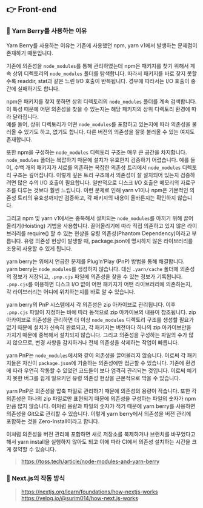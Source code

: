 ## 👉 Front-end

### 🎈 Yarn Berry를 사용하는 이유
Yarn Berry를 사용하는 이유는 기존에 사용했던 npm, yarn v1에서 발생하는 문제점이 존재하기 때문입니다.   

기존에 의존성을 `node_modules`를 통해 관리하였는데 npm은 패키지를 찾기 위해서 계속 상위 디렉토리의 `node_modules` 폴더를 탐색합니다. 따라서 패키지를 바로 찾지 못할수록 readdir, stat과 같은 느린 I/O 호출이 반복됩니다. 경우에 따라서는 I/O 호출이 중간에 실패하기도 합니다.   

npm은 패키지를 찾지 못하면 상위 디렉토리의 `node_modules` 폴더를 계속 검색합니다. 이 특성 때문에 어떤 의존성을 찾을 수 있는지는 해당 패키지의 상위 디렉토리 환경에 따라 달라집니다.   
예를 들어, 상위 디렉토리가 어떤 `node_modules`를 포함하고 있는지에 따라 의존성을 불러올 수 있기도 하고, 없기도 합니다. 다른 버전의 의존성을 잘못 불러올 수 있는 여지도 존재합니다.

또한 npm을 구성하는 `node_modules` 디렉토리 구조는 매우 큰 공간을 차지합니다. `node_modules` 폴더는 복잡하기 때문에 설치가 유효한지 검증하기 어렵습니다. 예를 들어, 수백 개의 패키지가 서로를 의존하는 복잡한 의존성 트리에서 `node_modules` 디렉토리 구조는 깊어집니다. 이렇게 깊은 트리 구조에서 의존성이 잘 설치되어 있는지 검증하려면 많은 수의 I/O 호출이 필요합니다. 일반적으로 디스크 I/O 호출은 메모리의 자료구조를 다루는 것보다 훨씬 느립니다. 이런 문제로 인해 yarn v1이나 npm은 기본적인 의존성 트리의 유효성까지만 검증하고, 각 패키지의 내용이 올바른지는 확인하지 않습니다.   

그리고 npm 및 yarn v1에서는 중복해서 설치되는 `node_modules`를 아끼기 위해 끌어올리기(Hoisting) 기법을 사용합니다. 끌어올리기에 따라 직접 의존하고 있지 않은 라이브러리를 require() 할 수 있는 현상을 유령 의존성(Phantom Dependency)이라고 부릅니다. 유령 의존성 현상이 발생할 때, package.json에 명시하지 않은 라이브러리를 조용히 사용할 수 있게 됩니다.   

yarn berry는 위에서 언급한 문제를 Plug’n’Play (PnP) 방법을 통해 해결합니다.   
yarn berry는 `node_modules`를 생성하지 않습니다. 대신 `.yarn/cache` 폴더에 의존성의 정보가 저장되고, `.pnp.cjs` 파일에 의존성을 찾을 수 있는 정보가 기록됩니다. `.pnp.cjs`를 이용하면 디스크 I/O 없이 어떤 패키지가 어떤 라이브러리에 의존하는지, 각 라이브러리는 어디에 위치하는지를 바로 알 수 있습니다.   

yarn berry의 PnP 시스템에서 각 의존성은 zip 아카이브로 관리됩니다. 이후 `.pnp.cjs` 파일이 지정하는 바에 따라 동적으로 zip 아카이브의 내용이 참조됩니다. zip 아카이브로 의존성을 관리하면 더 이상 `node_modules` 디렉토리 구조를 생성할 필요가 없기 때문에 설치가 신속히 완료되고, 각 패키지는 버전마다 하나의 zip 아카이브만을 가지기 때문에 중복해서 설치되지 않습니다. 그리고 의존성을 구성하는 파일의 수가 많지 않으므로, 변경 사항을 감지하거나 전체 의존성을 삭제하는 작업이 빠릅니다.   

yarn PnP는 `node_modules`에서와 같이 의존성을 끌어올리지 않습니다. 이로써 각 패키지들은 자신이 `package.json`에 기술하는 의존성에만 접근할 수 있습니다. 기존에 환경에 따라 우연히 작동할 수 있었던 코드들이 보다 엄격히 관리되는 것입니다. 이로써 예기치 못한 버그를 쉽게 일으키던 유령 의존성 현상을 근본적으로 막을 수 있습니다.    

yarn PnP은 의존성을 압축 파일로 관리하기 때문에 의존성의 용량이 작습니다. 또한 각 의존성은 하나의 zip 파일로만 표현되기 때문에 의존성을 구성하는 파일의 숫자가 npm만큼 많지 않습니다. 이처럼 용량과 파일의 숫자가 적기 때문에 yarn berry를 사용하면 의존성을 Git으로 관리할 수 있습니다. 이렇게 yarn berry에서 의존성을 버전 관리에 포함하는 것을 Zero-Install이라고 합니다.   

이처럼 의존성을 버전 관리에 포함하면 새로 저장소를 복제하거나 브랜치를 바꾸었다고 해서 yarn install을 실행하지 않아도 되고 이에 따라 CI에서 의존성 설치하는 시간을 크게 절약할 수 있습니다.

> https://toss.tech/article/node-modules-and-yarn-berry

### 🎈 Next.js의 작동 방식

> https://nextjs.org/learn/foundations/how-nextjs-works
> https://velog.io/@surim014/how-next.js-works

